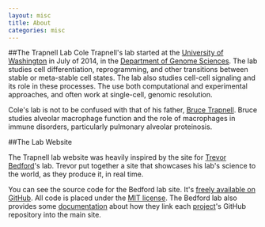 ```yaml
---
layout: misc
title: About
categories: misc
---
```

##The Trapnell Lab
Cole Trapnell's lab started at the [University of Washington](http://www.washington.edu/) in July of 2014, in the [Department of Genome Sciences](http://www.gs.washington.edu/).  The lab studies cell differentiation, reprogramming, and other transitions between stable or meta-stable cell states.  The lab also studies cell-cell signaling and its role in these processes.  The use both computational and experimental approaches, and often work at single-cell, genomic resolution. 

Cole's lab is not to be confused with that of his father, [Bruce Trapnell](http://www.cincinnatichildrens.org/bio/t/bruce-trapnell/).  Bruce studies alveolar macrophage function and the role of macrophages in immune disorders, particularly pulmonary alveolar proteinosis.  

##The Lab Website

The Trapnell lab website was heavily inspired by the site for [Trevor Bedford](http://bedford.io/)'s lab.  Trevor put together a site that showcases his lab's science to the world, as they produce it, in real time.

You can see the source code for the Bedford lab site.  It's [freely available on GitHub](https://github.com/blab/blotter).  All code is placed under the [MIT license](https://github.com/blab/blotter#license). The Bedford lab also provides some [documentation](http://bedford.io/misc/about/) about how they link each [project](http://bedford.io/projects/)'s GitHub repository into the main site.  
  
